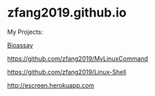 # zfang2019.github.io
My Projects:

  <a href=https://github.com/zfang2019/Bioassay>Bioassay</a>
  
  https://github.com/zfang2019/MyLinuxCommand
  
  https://github.com/zfang2019/Linux-Shell
  
  http://escreen.herokuapp.com  
  
  


